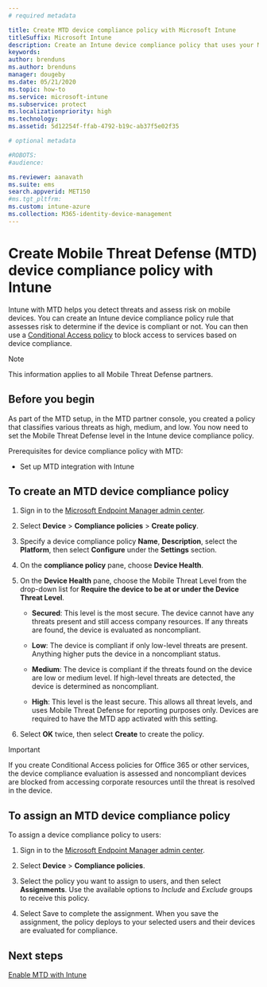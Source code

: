 ```yaml
---
# required metadata

title: Create MTD device compliance policy with Microsoft Intune
titleSuffix: Microsoft Intune
description: Create an Intune device compliance policy that uses your MTD partner threat levels to determine if a mobile device can access company resources.
keywords:
author: brenduns
ms.author: brenduns
manager: dougeby
ms.date: 05/21/2020
ms.topic: how-to
ms.service: microsoft-intune
ms.subservice: protect
ms.localizationpriority: high
ms.technology:
ms.assetid: 5d12254f-ffab-4792-b19c-ab37f5e02f35

# optional metadata

#ROBOTS:
#audience:

ms.reviewer: aanavath
ms.suite: ems
search.appverid: MET150
#ms.tgt_pltfrm:
ms.custom: intune-azure
ms.collection: M365-identity-device-management
---
```


# Create Mobile Threat Defense (MTD) device compliance policy with Intune

Intune with MTD helps you detect threats and assess risk on mobile devices. You can create an Intune device compliance policy rule that assesses risk to determine if the device is compliant or not. You can then use a [Conditional Access policy](create-conditional-access-intune.md) to block access to services based on device compliance.

> [!NOTE]
> This information applies to all Mobile Threat Defense partners.

## Before you begin

As part of the MTD setup, in the MTD partner console, you created a policy that classifies various threats as high, medium, and low. You now need to set the Mobile Threat Defense level in the Intune device compliance policy.

Prerequisites for device compliance policy with MTD:

- Set up MTD integration with Intune

## To create an MTD device compliance policy

1. Sign in to the [Microsoft Endpoint Manager admin center](https://go.microsoft.com/fwlink/?linkid=2109431).

2. Select **Device** > **Compliance policies** > **Create policy**.

3. Specify a device compliance policy **Name**, **Description**, select the **Platform**, then select **Configure** under the **Settings** section.

4. On the **compliance policy** pane, choose **Device Health**.

5. On the **Device Health** pane, choose the Mobile Threat Level from the drop-down list for **Require the device to be at or under the Device Threat Level**.

   - **Secured**: This level is the most secure. The device cannot have any threats present and still access company resources. If any threats are found, the device is evaluated as noncompliant.

   - **Low**: The device is compliant if only low-level threats are present. Anything higher puts the device in a noncompliant status.

   - **Medium**: The device is compliant if the threats found on the device are low or medium level. If high-level threats are detected, the device is determined as noncompliant.

   - **High**: This level is the least secure. This allows all threat levels, and uses Mobile Threat Defense for reporting purposes only. Devices are required to have the MTD app activated with this setting.

6. Select **OK** twice, then select **Create** to create the policy.

> [!IMPORTANT]
> If you create Conditional Access policies for Office 365 or other services, the device compliance evaluation is assessed and noncompliant devices are blocked from accessing corporate resources until the threat is resolved in the device.

## To assign an MTD device compliance policy

To assign a device compliance policy to users:

1. Sign in to the [Microsoft Endpoint Manager admin center](https://go.microsoft.com/fwlink/?linkid=2109431).

2. Select **Device** > **Compliance policies**.

3. Select the policy you want to assign to users, and then select **Assignments**. Use the available options to *Include* and *Exclude* groups to receive this policy.  

4. Select Save to complete the assignment. When you save the assignment, the policy deploys to your selected users and their devices are evaluated for compliance.

## Next steps

[Enable MTD with Intune](mtd-connector-enable.md)
